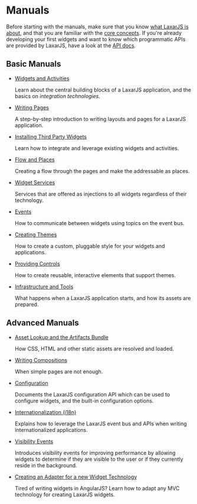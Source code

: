 # Manuals

Before starting with the manuals, make sure that you know [what LaxarJS is about](../why_laxar.md), and that you are familiar with the [core concepts](../concepts.md).
If you're already developing your first widgets and want to know which programmatic APIs are provided by LaxarJS, have a look at the [API docs](../api).


## Basic Manuals

* [Widgets and Activities](widgets_and_activities.md)

   Learn about the central building blocks of a LaxarJS application, and the basics on _integration technologies_.

* [Writing Pages](writing_pages.md)

   A step-by-step introduction to writing layouts and pages for a LaxarJS application.

* [Installing Third Party Widgets](installing_widgets.md)

   Learn how to integrate and leverage existing widgets and activities.

* [Flow and Places](flow_and_places.md)

   Creating a flow through the pages and make the addressable as places.

* [Widget Services](widget_service.md)

   Services that are offered as injections to all widgets regardless of their technology.

* [Events](events.md)

   How to communicate between widgets using topics on the event bus.

* [Creating Themes](creating_themes.md)

   How to create a custom, pluggable style for your widgets and applications.

* [Providing Controls](providing_controls.md)

   How to create reusable, interactive elements that support themes.

* [Infrastructure and Tools](infrastructure_and_tools.md)

   What happens when a LaxarJS application starts, and how its assets are prepared.


## Advanced Manuals

* [Asset Lookup and the Artifacts Bundle](asset_lookup.md)

   How CSS, HTML and other static assets are resolved and loaded.

* [Writing Compositions](writing_compositions.md)

   When simple pages are not enough.

* [Configuration](configuration.md)

   Documents the LaxarJS configuration API which can be used to configure widgets, and the built-in configuration options.

* [Internationalization (i18n)](i18n.md)

   Explains how to leverage the LaxarJS event bus and APIs when writing internationalized applications.

* [Visibility Events](visibility_events.md)

   Introduces visibility events for improving performance by allowing widgets to determine if they are visible to the user or if they currently reside in the background.

* [Creating an Adapter for a new Widget Technology](adapters.md)

   Tired of writing widgets in AngularJS? Learn how to adapt any MVC technology for creating LaxarJS widgets.
